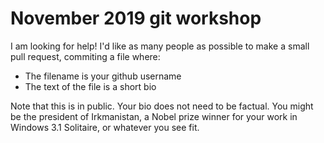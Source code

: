 # November 2019 git workshop

I am looking for help! I'd like as many people as possible to make a small pull request, commiting a file where:

* The filename is your github username
* The text of the file is a short bio

Note that this is in public. Your bio does not need to be factual. You might be the president of Irkmanistan, a Nobel prize winner for your work in Windows 3.1 Solitaire, or whatever you see fit. 
